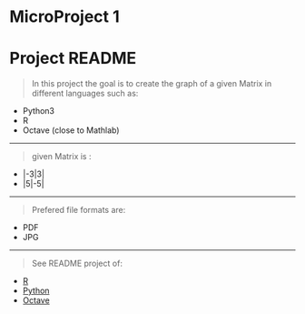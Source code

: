 # MicroProject 1
# Project README

> In this project the goal is to create the graph of a given Matrix in different languages such as:  
* Python3  
* R  
* Octave (close to Mathlab)
---
> given Matrix is :  
* |-3|3|  
* |5|-5|  
---
> Prefered file formats are:  
* PDF  
* JPG  
---
> See README project of:  
* <a href="Python">R</a><br />
* <a href="R">Python</a><br />
* <a href="Octave-project">Octave</a><br />
